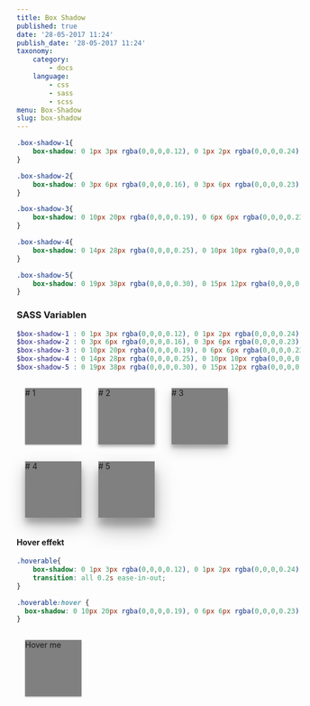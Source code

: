 ```yaml
---
title: Box Shadow
published: true
date: '28-05-2017 11:24'
publish_date: '28-05-2017 11:24'
taxonomy:
    category:
        - docs
    language:
        - css
        - sass
        - scss
menu: Box-Shadow
slug: box-shadow
---
```


```css
.box-shadow-1{
    box-shadow: 0 1px 3px rgba(0,0,0,0.12), 0 1px 2px rgba(0,0,0,0.24);
}

.box-shadow-2{
    box-shadow: 0 3px 6px rgba(0,0,0,0.16), 0 3px 6px rgba(0,0,0,0.23);
}

.box-shadow-3{
    box-shadow: 0 10px 20px rgba(0,0,0,0.19), 0 6px 6px rgba(0,0,0,0.23);
}

.box-shadow-4{
    box-shadow: 0 14px 28px rgba(0,0,0,0.25), 0 10px 10px rgba(0,0,0,0.22);
}

.box-shadow-5{
    box-shadow: 0 19px 38px rgba(0,0,0,0.30), 0 15px 12px rgba(0,0,0,0.22);
}
```

### SASS Variablen

```scss
$box-shadow-1 : 0 1px 3px rgba(0,0,0,0.12), 0 1px 2px rgba(0,0,0,0.24);
$box-shadow-2 : 0 3px 6px rgba(0,0,0,0.16), 0 3px 6px rgba(0,0,0,0.23);
$box-shadow-3 : 0 10px 20px rgba(0,0,0,0.19), 0 6px 6px rgba(0,0,0,0.23);
$box-shadow-4 : 0 14px 28px rgba(0,0,0,0.25), 0 10px 10px rgba(0,0,0,0.22);
$box-shadow-5 : 0 19px 38px rgba(0,0,0,0.30), 0 15px 12px rgba(0,0,0,0.22);
```




<style>
.box-shadow-1{
    box-shadow: 0 1px 3px rgba(0,0,0,0.12), 0 1px 2px rgba(0,0,0,0.24);
}

.box-shadow-2{
    box-shadow: 0 3px 6px rgba(0,0,0,0.16), 0 3px 6px rgba(0,0,0,0.23);
}

.box-shadow-3{
    box-shadow: 0 10px 20px rgba(0,0,0,0.19), 0 6px 6px rgba(0,0,0,0.23);
}

.box-shadow-4{
    box-shadow: 0 14px 28px rgba(0,0,0,0.25), 0 10px 10px rgba(0,0,0,0.22);
}

.box-shadow-5{
    box-shadow: 0 19px 38px rgba(0,0,0,0.30), 0 15px 12px rgba(0,0,0,0.22);
}

.box {
	height: 100px;
    width: 100px;
    background: grey;
    margin: 15px;
    float: left;
}

.hoverable{
	box-shadow: 0 1px 3px rgba(0,0,0,0.12), 0 1px 2px rgba(0,0,0,0.24);
    transition: all 0.2s ease-in-out;
}

.hoverable:hover {
  box-shadow: 0 10px 20px rgba(0,0,0,0.19), 0 6px 6px rgba(0,0,0,0.23);
}

</style>

<div class="box box-shadow-1"># 1</div>
<div class="box box-shadow-2"># 2</div>
<div class="box box-shadow-3"># 3</div>
<div class="box box-shadow-4"># 4</div>
<div class="box box-shadow-5"># 5</div>
<div style="clear:both"></div>

#### Hover effekt

```css
.hoverable{
	box-shadow: 0 1px 3px rgba(0,0,0,0.12), 0 1px 2px rgba(0,0,0,0.24);
    transition: all 0.2s ease-in-out;
}

.hoverable:hover {
  box-shadow: 0 10px 20px rgba(0,0,0,0.19), 0 6px 6px rgba(0,0,0,0.23);
}

```

<div class="box hoverable">Hover me</div>



